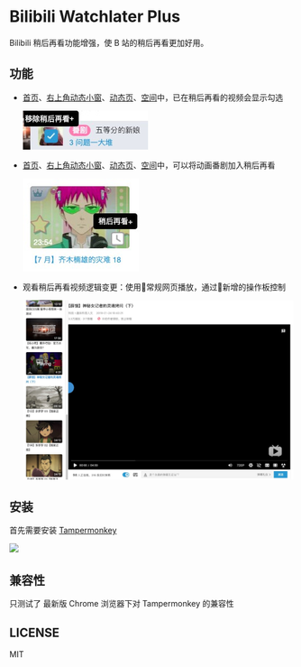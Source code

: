# Bilibili Watchlater Plus
Bilibili 稍后再看功能增强，使 B 站的稍后再看更加好用。

## 功能
- [首页](https://www.bilibili.com)、[右上角动态小窗](https://t.bilibili.com/pages/nav/index)、[动态页](https://t.bilibili.com/)、[空间](http://space.bilibili.com/3283205)中，已在稍后再看的视频会显示勾选

  ![](./docs/assets/status.jpg)

- [首页](https://www.bilibili.com)、[右上角动态小窗](https://t.bilibili.com/pages/nav/index)、[动态页](https://t.bilibili.com/)、[空间](http://space.bilibili.com/3283205)中，可以将动画番剧加入稍后再看

  ![](./docs/assets/bangumi.jpg)

- 观看稍后再看视频逻辑变更：使用常规网页播放，通过新增的操作板控制

  ![](./docs/assets/panel.jpg)

## 安装
首先需要安装 [Tampermonkey](https://chrome.google.com/webstore/detail/tampermonkey/dhdgffkkebhmkfjojejmpbldmpobfkfo)

[![](https://img.shields.io/badge/%E5%AE%89%E8%A3%85%E7%9B%B4%E9%93%BE-%F0%9F%90%92-blue.svg?longCache=true&style=flat-square)](https://github.com/Andiedie/bilibili-watchlater-plus/raw/master/bilibili-watchlater-plus.user.js)

## 兼容性
只测试了 最新版 Chrome 浏览器下对 Tampermonkey 的兼容性

## LICENSE
MIT
